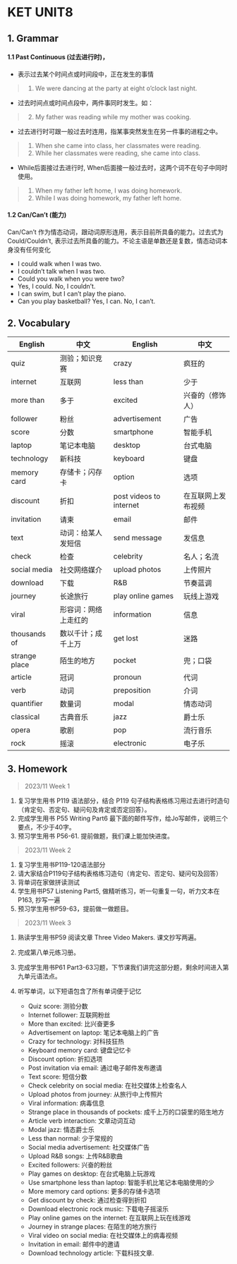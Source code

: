 # KET UNIT8

## 1. Grammar

#### 1.1 Past Continuous (过去进行时)，

* 表示过去某个时间点或时间段中，正在发生的事情
> 1. We were dancing at the party at eight o’clock last night.

* 过去时间点或时间点段中，两件事同时发生。如：
> 2. My father was reading while my mother was cooking.

* 过去进行时可跟一般过去时连用，指某事突然发生在另一件事的进程之中。
> 1. When she came into class, her classmates were reading.
> 2. While her classmates were reading, she came into class.

* While后面接过去进行时, When后面接一般过去时，这两个词不在句子中同时使用。
> 1. When my father left home, I was doing homework.
> 2. While I was doing homework, my father left home.

#### 1.2 Can/Can’t (能力)

Can/Can’t 作为情态动词，跟动词原形连用，表示目前所具备的能力。过去式为 Could/Couldn’t, 表示过去所具备的能力。不论主语是单数还是复数，情态动词本身没有任何变化

* I could walk when I was two.
* I couldn’t talk when I was two.
* Could you walk when you were two?
* Yes, I could. No, I couldn’t.
* I can swim, but I can’t play the piano. 
* Can you play basketball? Yes, I can. No, I can’t.

## 2. Vocabulary

| English       | 中文         | English                 | 中文        |
|---------------|------------|-------------------------|-----------|
| quiz          | 测验；知识竞赛    | crazy                   | 疯狂的       |
| internet      | 互联网        | less than               | 少于        |
| more than     | 多于         | excited                 | 兴奋的（修饰人）  |
| follower      | 粉丝         | advertisement           | 广告        |
| score         | 分数         | smartphone              | 智能手机      |
| laptop        | 笔记本电脑      | desktop                 | 台式电脑      |
| technology    | 新科技        | keyboard                | 键盘        |
| memory card   | 存储卡；闪存卡    | option                  | 选项        |
| discount      | 折扣         | post videos to internet | 在互联网上发布视频 |
| invitation    | 请柬         | email                   | 邮件        |
| text          | 动词：给某人发短信  | send message            | 发信息       |
| check         | 检查         | celebrity               | 名人；名流     |
| social media  | 社交网络媒介     | upload photos           | 上传照片      |
| download      | 下载         | R&B                     | 节奏蓝调      |
| journey       | 长途旅行       | play online games       | 玩线上游戏     |
| viral         | 形容词：网络上走红的 | information             | 信息        |
| thousands of  | 数以千计；成千上万  | get lost                | 迷路        |
| strange place | 陌生的地方      | pocket                  | 兜；口袋      |
| article       | 冠词         | pronoun                 | 代词        |
| verb          | 动词         | preposition             | 介词        |
| quantifier    | 数量词        | modal                   | 情态动词      |
| classical     | 古典音乐       | jazz                    | 爵士乐       |
| opera         | 歌剧         | pop                     | 流行音乐      |
| rock          | 摇滚         | electronic              | 电子乐       |

## 3. Homework

> 2023/11 Week 1

1. 复习学生用书 P119 语法部分，结合 P119 句子结构表格练习用过去进行时造句（肯定句、否定句、疑问句及肯定或否定回答）。
2. 完成学生用书 P55 Writing Part6 最下面的邮件写作，给Jo写邮件，说明三个要点，不少于40字。
3. 预习学生用书 P56-61. 提前做题，我们课上能加快进度。

> 2023/11 Week 2

1. 复习学生用书P119-120语法部分
2. 请大家结合P119句子结构表格练习造句（肯定句、否定句、疑问句及回答）
3. 背单词在家做拼读测试
4. 学生用书P57 Listening Part5, 做精听练习，听一句重复一句，听力文本在P163, 抄写一遍
5. 预习学生用书P59-63，提前做一做题目。

> 2023/11 Week 3

1. 熟读学生用书P59 阅读文章 Three Video Makers. 课文抄写两遍。
2. 完成第八单元练习册。
3. 完成学生用书P61 Part3-63习题，下节课我们讲完这部分题，剩余时间进入第九单元语法点。 
4. 听写单词，以下短语包含了所有单词便于记忆

   * Quiz score: 测验分数
   * Internet follower: 互联网粉丝 
   * More than excited: 比兴奋更多 
   * Advertisement on laptop: 笔记本电脑上的广告 
   * Crazy for technology: 对科技狂热 
   * Keyboard memory card: 键盘记忆卡 
   * Discount option: 折扣选项 
   * Post invitation via email: 通过电子邮件发布邀请 
   * Text score: 短信分数 
   * Check celebrity on social media: 在社交媒体上检查名人 
   * Upload photos from journey: 从旅行中上传照片 
   * Viral information: 病毒信息 
   * Strange place in thousands of pockets: 成千上万的口袋里的陌生地方 
   * Article verb interaction: 文章动词互动 
   * Modal jazz: 情态爵士乐 
   * Less than normal: 少于常规的 
   * Social media advertisement: 社交媒体广告 
   * Upload R&B songs: 上传R&B歌曲 
   * Excited followers: 兴奋的粉丝 
   * Play games on desktop: 在台式电脑上玩游戏 
   * Use smartphone less than laptop: 智能手机比笔记本电脑使用的少 
   * More memory card options: 更多的存储卡选项 
   * Get discount by check: 通过检查得到折扣 
   * Download electronic rock music: 下载电子摇滚乐 
   * Play online games on the internet: 在互联网上玩在线游戏 
   * Journey in strange places: 在陌生的地方旅行 
   * Viral video on social media: 在社交媒体上的病毒视频 
   * Invitation in email: 邮件中的邀请
   * Download technology article: 下载科技文章.
